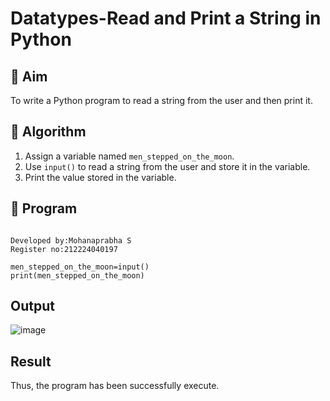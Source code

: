 # Datatypes-Read and Print a String in Python

## 🎯 Aim
To write a Python program to read a string from the user and then print it.

## 🧠 Algorithm
1. Assign a variable named `men_stepped_on_the_moon`.
2. Use `input()` to read a string from the user and store it in the variable.
3. Print the value stored in the variable.

## 🧾 Program
```

Developed by:Mohanaprabha S
Register no:212224040197

men_stepped_on_the_moon=input()  
print(men_stepped_on_the_moon)

```

## Output

![image](https://github.com/user-attachments/assets/cd384e3c-2ca3-40a9-8de9-300d8f50d03d)


## Result
 Thus, the program has been successfully execute. 
